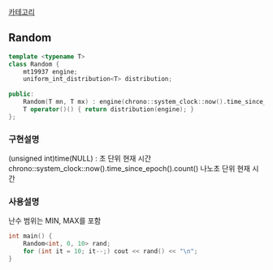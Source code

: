 [카테고리](/README.md)
## Random
```cpp
template <typename T>
class Random {
    mt19937 engine;
    uniform_int_distribution<T> distribution;
    
public:
    Random(T mn, T mx) : engine(chrono::system_clock::now().time_since_epoch().count()), distribution(mn, mx) {} // mn, mx 포함하는 범위에서 난수 생성
    T operator()() { return distribution(engine); }
};
```

### 구현설명
(unsigned int)time(NULL) : 초 단위 현재 시간   
chrono::system_clock::now().time_since_epoch().count() 나노초 단위 현재 시간   

### 사용설명
난수 범위는 MIN, MAX를 포함   

```cpp
int main() {
    Random<int, 0, 10> rand;
    for (int it = 10; it--;) cout << rand() << "\n";
}
```